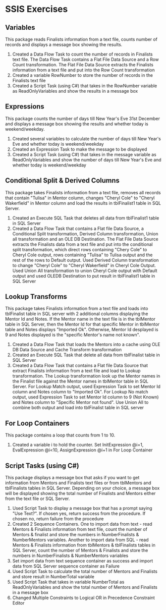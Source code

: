 # SSIS Exercises

## Variables

This package reads Finalists information from a text file, counts number of records and displays a message box showing the results.

1. Created a Data Flow Task to count the number of records in Finalists text file. The Data Flow Task contains a Flat File Data Source and a Row Count transformation. The Flat File Data Source extracts the Finalists information from a text file and put into the Row Count transformation
2. Created a variable RowNumber to store the number of records in the Finalists text file
3. Created a Script Task (using C#) that takes in the RowNumber variable as ReadOnlyVariables and show the results in a message box

## Expressions

 This package counts the number of days till New Year's Eve 31st December and displays a message box showing the results and whether today is weekend/weekday.
 
 1. Created several variables to calculate the number of days till New Year's Eve and whether today is weekend/weekday
 2. Created an Expression Task to make the message to be displayed
 3. Created a Script Task (using C#) that takes in the message variable as ReadOnlyVariables and show the number of days till New Year's Eve and whether today is weekend/weekday

## Conditional Split & Derived Columns

This package takes Finalists information from a text file, removes all records that contain "Tulisa" in Mentor column, changes "Cheryl Cole" to "Cheryl Wakerfield" in Mentor column and load the results in tblFinalist1 table in SQL Server.

1. Created an Execute SQL Task that deletes all data from tblFinalist1 table in SQL Server
2. Created a Data Flow Task that contains a Flat file Data Source, a Conditional Split transformation, Derived Column transformation, Union all transformation and an OLE DB Destination. The Flat File Data Source extracts the Finalists data from a text file and put into the conditional split transformation, which direct rows containing "Chery Cole" to Cheryl Cole output, rows containing "Tulisa" to Tulisa output and the rest of the rows to Default output. Used Derived Column transformation to change "Cheryl Cole" to "Cheryl Wakerfield" in Cheryl Cole Output. Used Union All transformation to union Cheryl Cole output with Default output and used OLEDB Destination to put result in tblFinalist1 table in SQL Server

## Lookup Transforms

This package takes Finalists information from a text file and loads into tblFinalist table in SQL server with 2 additional columns displaying the Mentor Id and Notes. If the Mentor name in the text file is in the tblMentor table in SQL Server, then the Mentor Id for that specific Mentor in tblMentor table and Notes displays "Imported Ok". Otherwise, Mentor Id desplayed is 9 and Notes displayed is the "specific Mentor's name not known".

1. Created a Data Flow Task that loads the Mentors into a cache using OLE DB Data Source and Cache Transform transformation
2. Created an Execute SQL Task that delete all data from tblFinalist table in SQL Server
3. Created a Data Flow Task that contains a Flat file Data Source that extract Finalists information from a text file and load to Lookup transformation. The Lookup transformation look up the Mentor names in the Finalist file against the Mentor names in tblMentor table in SQL Server. For Lookup Match output, used Expression Task to set Mentor Id column and Notes column to "Imported Ok". For Lookup No match output, used Expression Task to set Mentor Id column to 9 (Not Known) and Notes column to "Specific Mentor not found". Use Union All to combine both output and load into tblFinalist table in SQL server

## For Loop Containers

This package contains a loop that counts from 1 to 10.

1. Created a variable i to hold the counter. Set InitExpression @i=1, EvalExpression @i<10, AssignExpression @i+1 in For Loop Container

## Script Tasks (using C#)

This package displays a message box that asks if you want to get information from Mentors and Finalists text files or from tblMentors and tblFinalists tables in SQL Server. Depending on your choice, a message box will be displayed showing the total number of Finalists and Mentors either from the text file or SQL Server.

1. Used Script Task to display a message box that has a prompt saying "Use Text?". If chosen yes, return success from the procedure. If chosen no, return failure from the procedure
2. Created 2 Sequence Containers. One to import data from text - read Mentors & Finalists information from text file, count the number of Mentors & finalist and store the numbers in NumberFinalists & NumberMentors variables. Another to import data from SQL - read Mentors & Finalists information from tblMentors & tblFinalists tables in SQL Server, count the number of Mentors & Finalists and store the numbers in NumberFinalists & NumberMentors variables
3. Set import data from text sequence container as success and import data from SQL Server sequence container as Failure
4. Used Script Task to calculate the total number of Mentors and Finalists and store result in NumberTotal variable
5. Used Script Task that takes in variable NumberTotal as ReadOnlyVariables and show the total number of Mentors and Finalists in a message box
6. Changed Multiple Constraints to Logical OR in Precedence Constraint Editor
